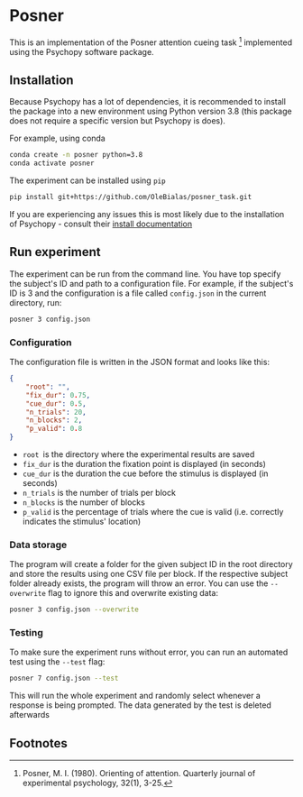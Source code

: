 # Posner

This is an implementation of the Posner attention cueing task [^1] implemented using the Psychopy software package.

## Installation
Because Psychopy has a lot of dependencies, it is recommended to install the package into a new environment using Python version 3.8 (this package does not require a specific version but Psychopy is does).

For example, using conda
```sh
conda create -n posner python=3.8
conda activate posner
```

The experiment can be installed using `pip`
```sh
pip install git+https://github.com/OleBialas/posner_task.git
```

If you are experiencing any issues this is most likely due to the installation of Psychopy - consult their [install documentation](https://www.psychopy.org/download.html)

## Run experiment

The experiment can be run from the command line.
You have top specify the subject's ID and path to a configuration file.
For example, if the subject's ID is 3 and the configuration is a file called `config.json` in the current directory, run:

```sh
posner 3 config.json
```

### Configuration
The configuration file is written in the JSON format and looks like this:
```json
{
    "root": "",
    "fix_dur": 0.75,
    "cue_dur": 0.5,
    "n_trials": 20,
    "n_blocks": 2,
    "p_valid": 0.8
}
```
- `root `is the directory where the experimental results are saved
- `fix_dur` is the duration the fixation point is displayed (in seconds)
- `cue_dur` is the duration the cue before the stimulus is displayed (in seconds)
- `n_trials` is the number of trials per block
- `n_blocks` is the number of blocks
- `p_valid` is the percentage of trials where the cue is valid (i.e. correctly indicates the stimulus' location)

### Data storage
The program will create a folder for the given subject ID in the root directory and store the results using one CSV file per block.
If the respective subject folder already exists, the program will throw an error.
You can use the `--overwrite` flag to ignore this and overwrite existing data:

```sh
posner 3 config.json --overwrite
```

### Testing
To make sure the experiment runs without error, you can run an automated test using the `--test` flag:

```sh
posner 7 config.json --test
```
This will run the whole experiment and randomly select whenever a response is being prompted.
The data generated by the test is deleted afterwards




## Footnotes
[^1]:Posner, M. I. (1980). Orienting of attention. Quarterly journal of experimental psychology, 32(1), 3-25.
